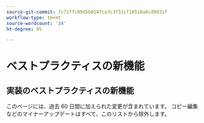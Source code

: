 ```yaml
---
source-git-commit: 7c72ffc09d5b0147ce3c3f31cf18510a8cd9931f
workflow-type: tm+mt
source-wordcount: '34'
ht-degree: 0%

---
```

# ベストプラクティスの新機能

## 実装のベストプラクティスの新機能

このページには、過去 60 日間に加えられた変更が含まれています。 コピー編集などのマイナーアップデートはすべて、このリストから除外します。
